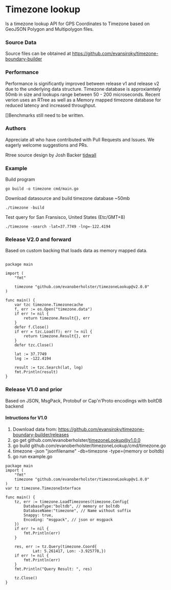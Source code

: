 # Timezone lookup
Is a timezone lookup API for GPS Coordinates to Timezone based on GeoJSON Polygon and Multipolygon files.

### Source Data
Source files can be obtained at https://github.com/evansiroky/timezone-boundary-builder

### Performance
Performance is significantly improved between release v1 and release v2 due to the underlying data structure.
Timezone database is approxiamtely 50mb in size and lookups range between 50 - 200 microseconds.
Recent verion uses an RTree as well as a Memory mapped timezone database for reduced latency and increased throughput.

[]Benchmarks still need to be written.

### Authors
Appreciate all who have contributed with Pull Requests and Issues. We eagerly welcome suggestions and PRs.

Rtree source design by Josh Backer [tidwall](https://github.com/tidwall/geoindex)

### Example

Build program
```
go build -o timezone cmd/main.go 
```

Download datasource and build timezone database ~50mb
```
./timezone -build
```

Test query for San Fransisco, United States (Etc/GMT+8)
```
./timezone -search -lat=37.7749 -lng=-122.4194
```

### Release V2.0 and forward 
Based on custom backing that loads data as memory mapped data.

```golang

package main

import (
	"fmt"

	timezone "github.com/evanoberholster/timezoneLookup@v2.0.0"
)

func main() {
	var tzc timezone.Timezonecache
	f, err := os.Open("timezone.data")
	if err != nil {
		return timezone.Result{}, err
	}
	defer f.Close()
	if err = tzc.Load(f); err != nil {
		return timezone.Result{}, err
	}
	defer tzc.Close()

	lat := 37.7749
	lng := -122.4194

	result := tzc.Search(lat, lng)
	fmt.Println(result)
}

```



### Release V1.0 and prior
Based on JSON, MsgPack, Protobuf or Cap'n'Proto encodings with boltDB backend

#### Intructions for V1.0
 1. Download data from: https://github.com/evansiroky/timezone-boundary-builder/releases
 2. go get github.com/evanoberholster/timezoneLookup@v1.0.0
 3. go build github.com/evanoberholster/timezoneLookup/cmd/timezone.go
 4. timezone -json "jsonfilename" -db=timezone -type=(memory or boltdb)
 5. go run example.go

```golang
package main
import (
	"fmt"
	timezone "github.com/evanoberholster/timezoneLookup@v1.0.0"
)
var tz timezone.TimezoneInterface

func main() {
	tz, err := timezone.LoadTimezones(timezone.Config{
		DatabaseType:"boltdb", // memory or boltdb
		DatabaseName:"timezone", // Name without suffix
		Snappy: true,
		Encoding: "msgpack", // json or msgpack
	})
	if err != nil {
		fmt.Println(err)
	}

	res, err := tz.Query(timezone.Coord{
			Lat: 5.261417, Lon: -3.925778,})
	if err != nil {
		fmt.Println(err)
	}
	fmt.Println("Query Result: ", res)

	tz.Close()
}
```

